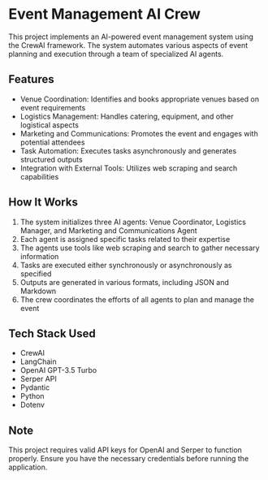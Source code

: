 # Event Management AI Crew

This project implements an AI-powered event management system using the CrewAI framework. The system automates various aspects of event planning and execution through a team of specialized AI agents.

## Features

- Venue Coordination: Identifies and books appropriate venues based on event requirements
- Logistics Management: Handles catering, equipment, and other logistical aspects
- Marketing and Communications: Promotes the event and engages with potential attendees
- Task Automation: Executes tasks asynchronously and generates structured outputs
- Integration with External Tools: Utilizes web scraping and search capabilities

## How It Works

1. The system initializes three AI agents: Venue Coordinator, Logistics Manager, and Marketing and Communications Agent
2. Each agent is assigned specific tasks related to their expertise
3. The agents use tools like web scraping and search to gather necessary information
4. Tasks are executed either synchronously or asynchronously as specified
5. Outputs are generated in various formats, including JSON and Markdown
6. The crew coordinates the efforts of all agents to plan and manage the event

## Tech Stack Used

- CrewAI
- LangChain
- OpenAI GPT-3.5 Turbo
- Serper API
- Pydantic
- Python
- Dotenv


## Note

This project requires valid API keys for OpenAI and Serper to function properly. Ensure you have the necessary credentials before running the application.


